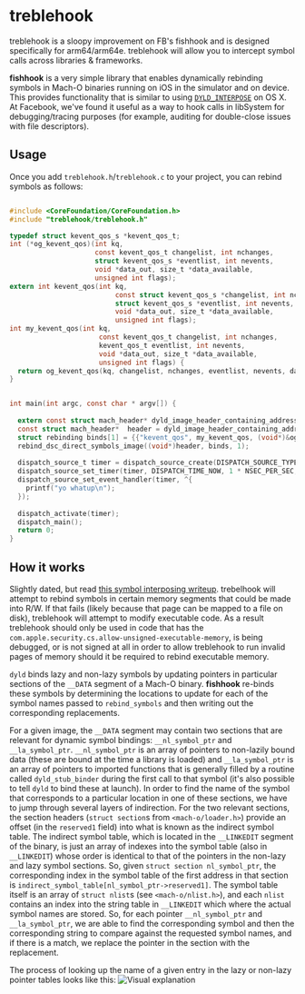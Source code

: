 # treblehook

treblehook is a sloopy improvement on FB's fishhook and is designed specifically for arm64/arm64e. treblehook will allow you to intercept symbol calls across libraries & frameworks.

__fishhook__ is a very simple library that enables dynamically rebinding symbols in Mach-O binaries running on iOS in the simulator and on device. This provides functionality that is similar to using [`DYLD_INTERPOSE`][interpose] on OS X. At Facebook, we've found it useful as a way to hook calls in libSystem for debugging/tracing purposes (for example, auditing for double-close issues with file descriptors).

[interpose]: http://opensource.apple.com/source/dyld/dyld-210.2.3/include/mach-o/dyld-interposing.h "<mach-o/dyld-interposing.h>"

## Usage

Once you add `treblehook.h`/`treblehook.c` to your project, you can rebind symbols as follows:
```Objective-C

#include <CoreFoundation/CoreFoundation.h>
#include "treblehook/treblehook.h"

typedef struct kevent_qos_s *kevent_qos_t;
int (*og_kevent_qos)(int kq,
                     const kevent_qos_t changelist, int nchanges,
                     struct kevent_qos_s *eventlist, int nevents,
                     void *data_out, size_t *data_available,
                     unsigned int flags);
extern int kevent_qos(int kq,
                          const struct kevent_qos_s *changelist, int nchanges,
                          struct kevent_qos_s *eventlist, int nevents,
                          void *data_out, size_t *data_available,
                          unsigned int flags);
int my_kevent_qos(int kq,
                      const kevent_qos_t changelist, int nchanges,
                      kevent_qos_t eventlist, int nevents,
                      void *data_out, size_t *data_available,
                      unsigned int flags) {
  return og_kevent_qos(kq, changelist, nchanges, eventlist, nevents, data_out, data_available, flags);
}


int main(int argc, const char * argv[]) {
  
  extern const struct mach_header* dyld_image_header_containing_address(const void* addr);
  const struct mach_header*  header = dyld_image_header_containing_address(dispatch_main);
  struct rebinding binds[1] = {{"kevent_qos", my_kevent_qos, (void*)&og_kevent_qos}};
  rebind_dsc_direct_symbols_image((void*)header, binds, 1);
  
  dispatch_source_t timer = dispatch_source_create(DISPATCH_SOURCE_TYPE_TIMER, 0, 0, dispatch_get_main_queue());
  dispatch_source_set_timer(timer, DISPATCH_TIME_NOW, 1 * NSEC_PER_SEC, 0 * NSEC_PER_SEC);
  dispatch_source_set_event_handler(timer, ^{
    printf("yo whatup\n");
  });
  
  dispatch_activate(timer);
  dispatch_main();
  return 0;
}

```


## How it works

Slightly dated, but read [this symbol interposing writeup](https://github.com/DerekSelander/symbol-interposing?tab=readme-ov-file#symbol-binding-detour). trebelhook will attempt to rebind symbols in certain memory segments that could be made into R/W.  If that fails (likely because that page can be mapped to a file on disk), treblehook will attempt to modify executable code. As a result treblehook should only be used in code that has the `com.apple.security.cs.allow-unsigned-executable-memory`, is being debugged, or is not signed at all in order to allow treblehook to run invalid pages of memory should it be required to rebind executable memory.

`dyld` binds lazy and non-lazy symbols by updating pointers in particular sections of the `__DATA` segment of a Mach-O binary. __fishhook__ re-binds these symbols by determining the locations to update for each of the symbol names passed to `rebind_symbols` and then writing out the corresponding replacements.

For a given image, the `__DATA` segment may contain two sections that are relevant for dynamic symbol bindings: `__nl_symbol_ptr` and `__la_symbol_ptr`. `__nl_symbol_ptr` is an array of pointers to non-lazily bound data (these are bound at the time a library is loaded) and `__la_symbol_ptr` is an array of pointers to imported functions that is generally filled by a routine called `dyld_stub_binder` during the first call to that symbol (it's also possible to tell `dyld` to bind these at launch). In order to find the name of the symbol that corresponds to a particular location in one of these sections, we have to jump through several layers of indirection. For the two relevant sections, the section headers (`struct section`s from `<mach-o/loader.h>`) provide an offset (in the `reserved1` field) into what is known as the indirect symbol table. The indirect symbol table, which is located in the `__LINKEDIT` segment of the binary, is just an array of indexes into the symbol table (also in `__LINKEDIT`) whose order is identical to that of the pointers in the non-lazy and lazy symbol sections. So, given `struct section nl_symbol_ptr`, the corresponding index in the symbol table of the first address in that section is `indirect_symbol_table[nl_symbol_ptr->reserved1]`. The symbol table itself is an array of `struct nlist`s (see `<mach-o/nlist.h>`), and each `nlist` contains an index into the string table in `__LINKEDIT` which where the actual symbol names are stored. So, for each pointer `__nl_symbol_ptr` and `__la_symbol_ptr`, we are able to find the corresponding symbol and then the corresponding string to compare against the requested symbol names, and if there is a match, we replace the pointer in the section with the replacement.

The process of looking up the name of a given entry in the lazy or non-lazy pointer tables looks like this:
![Visual explanation](http://i.imgur.com/HVXqHCz.png)
